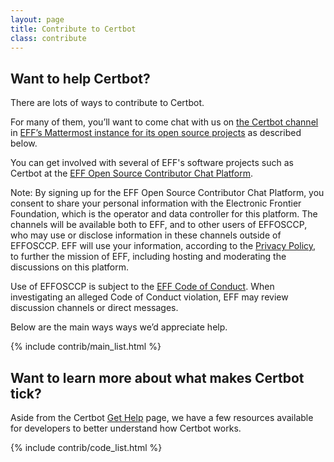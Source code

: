 ```yaml
---
layout: page
title: Contribute to Certbot
class: contribute
---
```

## Want to help Certbot?

There are lots of ways to contribute to Certbot.

For many of them, you’ll want to come chat with us on [the Certbot channel](https://opensource.eff.org/eff-open-source/channels/certbot) in [EFF’s Mattermost instance for its open source projects](https://opensource.eff.org/signup_user_complete/?id=6iqur37ucfrctfswrs14iscobw) as described below.

You can get involved with several of EFF's software projects such as Certbot at the [EFF Open Source Contributor Chat Platform](https://opensource.eff.org/signup_user_complete/?id=6iqur37ucfrctfswrs14iscobw).

<!-- TODO: italicize and indent the following two paragraphs -->
Note: By signing up for the EFF Open Source Contributor Chat Platform, you consent to share your personal information with the Electronic Frontier Foundation, which is the operator and data controller for this platform. The channels will be available both to EFF, and to other users of EFFOSCCP, who may use or disclose information in these channels outside of EFFOSCCP. EFF will use your information, according to the [Privacy Policy](https://www.eff.org/policy), to further the mission of EFF, including hosting and moderating the discussions on this platform.

Use of EFFOSCCP is subject to the [EFF Code of Conduct](https://www.eff.org/pages/eppcode). When investigating an alleged Code of Conduct violation, EFF may review discussion channels or direct messages.

Below are the main ways ways we’d appreciate help.

{% include contrib/main_list.html %}

## Want to learn more about what makes Certbot tick?
Aside from the Certbot [Get Help](/help) page, we have a few resources available for developers to better understand how Certbot works.

{% include contrib/code_list.html %}
